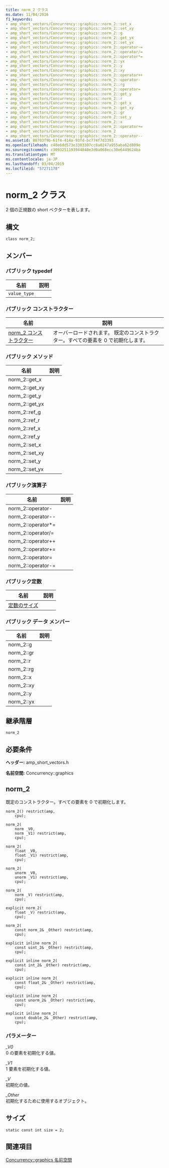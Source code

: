 ```yaml
---
title: norm_2 クラス
ms.date: 11/04/2016
f1_keywords:
- amp_short_vectors/Concurrency::graphics::norm_2::set_x
- amp_short_vectors/Concurrency::graphics::norm_2::set_xy
- amp_short_vectors/Concurrency::graphics::norm_2::g
- amp_short_vectors/Concurrency::graphics::norm_2::get_yx
- amp_short_vectors/Concurrency::graphics::norm_2::set_yx
- amp_short_vectors/Concurrency::graphics::norm_2::operator-=
- amp_short_vectors/Concurrency::graphics::norm_2::operator/=
- amp_short_vectors/Concurrency::graphics::norm_2::operator*=
- amp_short_vectors/Concurrency::graphics::norm_2::yx
- amp_short_vectors/Concurrency::graphics::norm_2::y
- amp_short_vectors/Concurrency::graphics::norm_2::xy
- amp_short_vectors/Concurrency::graphics::norm_2::operator++
- amp_short_vectors/Concurrency::graphics::norm_2::operator-
- amp_short_vectors/Concurrency::graphics::norm_2::rg
- amp_short_vectors/Concurrency::graphics::norm_2::operator=
- amp_short_vectors/Concurrency::graphics::norm_2::get_y
- amp_short_vectors/Concurrency::graphics::norm_2::r
- amp_short_vectors/Concurrency::graphics::norm_2::get_x
- amp_short_vectors/Concurrency::graphics::norm_2::get_xy
- amp_short_vectors/Concurrency::graphics::norm_2::gr
- amp_short_vectors/Concurrency::graphics::norm_2::set_y
- amp_short_vectors/Concurrency::graphics::norm_2::x
- amp_short_vectors/Concurrency::graphics::norm_2::operator+=
- amp_short_vectors/Concurrency::graphics::norm_2
- amp_short_vectors/Concurrency::graphics::norm_2::operator--
ms.assetid: 80703f9b-61f4-414a-93fd-bc774f7d3393
ms.openlocfilehash: c48e6dd573e3303307cc8a0247a955aba62d809e
ms.sourcegitcommit: c3093251193944840e3d0a068ecc30e6449624ba
ms.translationtype: MT
ms.contentlocale: ja-JP
ms.lasthandoff: 03/04/2019
ms.locfileid: "57271178"
---
```

# <a name="norm2-class"></a>norm_2 クラス

2 個の正規数の short ベクターを表します。

## <a name="syntax"></a>構文

```
class norm_2;
```

## <a name="members"></a>メンバー

### <a name="public-typedefs"></a>パブリック typedef

|名前|説明|
|----------|-----------------|
|`value_type`||

### <a name="public-constructors"></a>パブリック コンストラクター

|名前|説明|
|----------|-----------------|
|[norm_2 コンス トラクター](#ctor)|オーバーロードされます。 既定のコンストラクター。すべての要素を 0 で初期化します。|

### <a name="public-methods"></a>パブリック メソッド

|名前|説明|
|----------|-----------------|
|norm_2::get_x||
|norm_2::get_xy||
|norm_2::get_y||
|norm_2::get_yx||
|norm_2::ref_g||
|norm_2::ref_r||
|norm_2::ref_x||
|norm_2::ref_y||
|norm_2::set_x||
|norm_2::set_xy||
|norm_2::set_y||
|norm_2::set_yx||

### <a name="public-operators"></a>パブリック演算子

|名前|説明|
|----------|-----------------|
|norm_2::operator-||
|norm_2::operator--||
|norm_2::operator*=||
|norm_2::operator/=||
|norm_2::operator++||
|norm_2::operator+=||
|norm_2::operator=||
|norm_2::operator-=||

### <a name="public-constants"></a>パブリック定数

|名前|説明|
|----------|-----------------|
|[定数のサイズ](#norm_2__size)||

### <a name="public-data-members"></a>パブリック データ メンバー

|名前|説明|
|----------|-----------------|
|norm_2::g||
|norm_2::gr||
|norm_2::r||
|norm_2::rg||
|norm_2::x||
|norm_2::xy||
|norm_2::y||
|norm_2::yx||

## <a name="inheritance-hierarchy"></a>継承階層

`norm_2`

## <a name="requirements"></a>必要条件

**ヘッダー:** amp_short_vectors.h

**名前空間:** Concurrency::graphics

##  <a name="ctor"></a> norm_2

既定のコンストラクター。すべての要素を 0 で初期化します。

```
norm_2() restrict(amp,
    cpu);

norm_2(
    norm _V0,
    norm _V1) restrict(amp,
    cpu);

norm_2(
    float _V0,
    float _V1) restrict(amp,
    cpu);

norm_2(
    unorm _V0,
    unorm _V1) restrict(amp,
    cpu);

norm_2(
    norm _V) restrict(amp,
    cpu);

explicit norm_2(
    float _V) restrict(amp,
    cpu);

norm_2(
    const norm_2& _Other) restrict(amp,
    cpu);

explicit inline norm_2(
    const uint_2& _Other) restrict(amp,
    cpu);

explicit inline norm_2(
    const int_2& _Other) restrict(amp,
    cpu);

explicit inline norm_2(
    const float_2& _Other) restrict(amp,
    cpu);

explicit inline norm_2(
    const unorm_2& _Other) restrict(amp,
    cpu);

explicit inline norm_2(
    const double_2& _Other) restrict(amp,
    cpu);
```

### <a name="parameters"></a>パラメーター

*_V0*<br/>
0 の要素を初期化する値。

*_V1*<br/>
1 要素を初期化する値。

*_V*<br/>
初期化の値。

*_Other*<br/>
初期化するために使用するオブジェクト。

##  <a name="norm_2__size"></a> サイズ

```
static const int size = 2;
```

## <a name="see-also"></a>関連項目

[Concurrency::graphics 名前空間](concurrency-graphics-namespace.md)

